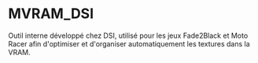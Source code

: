 # MVRAM_DSI
Outil interne développé chez DSI, utilisé pour les jeux Fade2Black et Moto Racer afin d'optimiser et d'organiser automatiquement les textures dans la VRAM.
